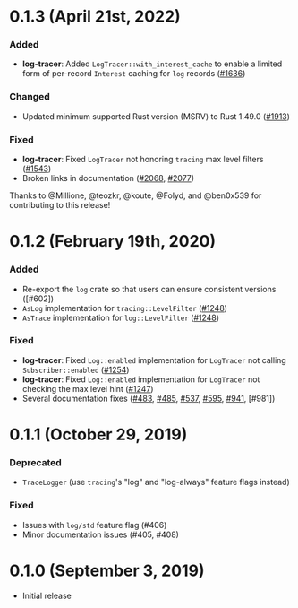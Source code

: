 # 0.1.3 (April 21st, 2022)

### Added

- **log-tracer**: Added `LogTracer::with_interest_cache` to enable a limited
 form of per-record `Interest` caching for `log` records ([#1636])

### Changed

- Updated minimum supported Rust version (MSRV) to Rust 1.49.0 ([#1913])

### Fixed

- **log-tracer**: Fixed `LogTracer` not honoring `tracing` max level filters
  ([#1543])
- Broken links in documentation ([#2068], [#2077])

Thanks to @Millione, @teozkr, @koute, @Folyd, and @ben0x539 for contributing to
this release!

[#1636]: https://github.com/tokio-rs/tracing/pulls/1636
[#1913]: https://github.com/tokio-rs/tracing/pulls/1913
[#1543]: https://github.com/tokio-rs/tracing/pulls/1543
[#2068]: https://github.com/tokio-rs/tracing/pulls/2068
[#2077]: https://github.com/tokio-rs/tracing/pulls/2077

# 0.1.2 (February 19th, 2020)

### Added

- Re-export the `log` crate so that users can ensure consistent versions ([#602])
- `AsLog` implementation for `tracing::LevelFilter` ([#1248])
- `AsTrace` implementation for `log::LevelFilter` ([#1248])

### Fixed

- **log-tracer**: Fixed `Log::enabled` implementation for `LogTracer` not
  calling `Subscriber::enabled` ([#1254])
- **log-tracer**: Fixed `Log::enabled` implementation for `LogTracer` not
  checking the max level hint ([#1247])
- Several documentation fixes ([#483], [#485], [#537], [#595], [#941], [#981])

[#483]: https://github.com/tokio-rs/tracing/pulls/483
[#485]: https://github.com/tokio-rs/tracing/pulls/485
[#537]: https://github.com/tokio-rs/tracing/pulls/537
[#595]: https://github.com/tokio-rs/tracing/pulls/595
[#605]: https://github.com/tokio-rs/tracing/pulls/604
[#941]: https://github.com/tokio-rs/tracing/pulls/941
[#1247]: https://github.com/tokio-rs/tracing/pulls/1247
[#1248]: https://github.com/tokio-rs/tracing/pulls/1248
[#1254]: https://github.com/tokio-rs/tracing/pulls/1254

# 0.1.1 (October 29, 2019)

### Deprecated

- `TraceLogger` (use `tracing`'s "log" and "log-always" feature flags instead)

### Fixed

- Issues with `log/std` feature flag (#406)
- Minor documentation issues (#405, #408)

# 0.1.0 (September 3, 2019)

- Initial release

